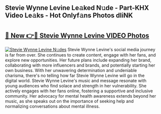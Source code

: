## Stevie Wynne Levine Le𝚊ked N𝚞de - Part-KHX Video Le𝚊ks - Hot Onlyf𝚊ns Photos dIiNK

# <h2><a href="http://ab73310.deff.icu/?id=Stevie+Wynne+Levine">🔗 New 👉🔴 Stevie Wynne Levine VIDEO Photos</a></h2>

[![Stevie Wynne Levine N𝚞des](https://i.imgur.com/rIISA9y.gif)](http://ab73310.deff.icu/?id=Stevie+Wynne+Levine)
Stevie Wynne Levine's social media journey is far from over. She continues to create content, engage with her fans, and explore new opportunities. Her future plans include expanding her brand, collaborating with more influencers and brands, and potentially starting her own business. With her unwavering determination and undeniable charisma, there's no telling how far Stevie Wynne Levine will go in the digital world. Stevie Wynne Levine's music and message resonate with young audiences who find solace and strength in her vulnerability. She actively engages with her fans online, fostering a supportive and inclusive community. Her advocacy for mental health awareness extends beyond her music, as she speaks out on the importance of seeking help and normalizing conversations about mental illness.
